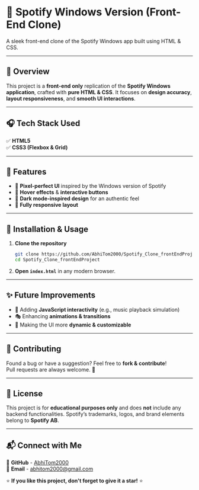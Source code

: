 # 🎵 Spotify Windows Version (Front-End Clone)

A sleek front-end clone of the Spotify Windows app built using HTML & CSS.

---

## 🚀 Overview
This project is a **front-end only** replication of the **Spotify Windows application**, crafted with **pure HTML & CSS**. It focuses on **design accuracy**, **layout responsiveness**, and **smooth UI interactions**.

---

## 🎧 Tech Stack Used
✅ **HTML5**  
✅ **CSS3 (Flexbox & Grid)**  

---

## 🎯 Features
- 🎵 **Pixel-perfect UI** inspired by the Windows version of Spotify  
- 📌 **Hover effects** & **interactive buttons**  
- 🎨 **Dark mode-inspired design** for an authentic feel  
- 📱 **Fully responsive layout**  

---

## 🔧 Installation & Usage
1. **Clone the repository**
   ```sh
   git clone https://github.com/AbhiTom2000/Spotify_Clone_frontEndProject.git
   cd Spotify_Clone_frontEndProject
   ```
2. **Open `index.html`** in any modern browser.

---

## ✨ Future Improvements
- 🔄 Adding **JavaScript interactivity** (e.g., music playback simulation)  
- 🎭 Enhancing **animations & transitions**  
- 📌 Making the UI more **dynamic & customizable**  

---

## 🙌 Contributing
Found a bug or have a suggestion? Feel free to **fork & contribute**!  
Pull requests are always welcome. 🎉

---

## 📜 License
This project is for **educational purposes only** and does **not** include any backend functionalities. Spotify’s trademarks, logos, and brand elements belong to **Spotify AB**.

---

## 📬 Connect with Me  
💼 **GitHub** - [AbhiTom2000](https://github.com/AbhiTom2000)  
📧 **Email** - [abhitom2000@gmail.com](mailto:abhitom2000@gmail.com)  

⭐ **If you like this project, don't forget to give it a star!** ⭐
